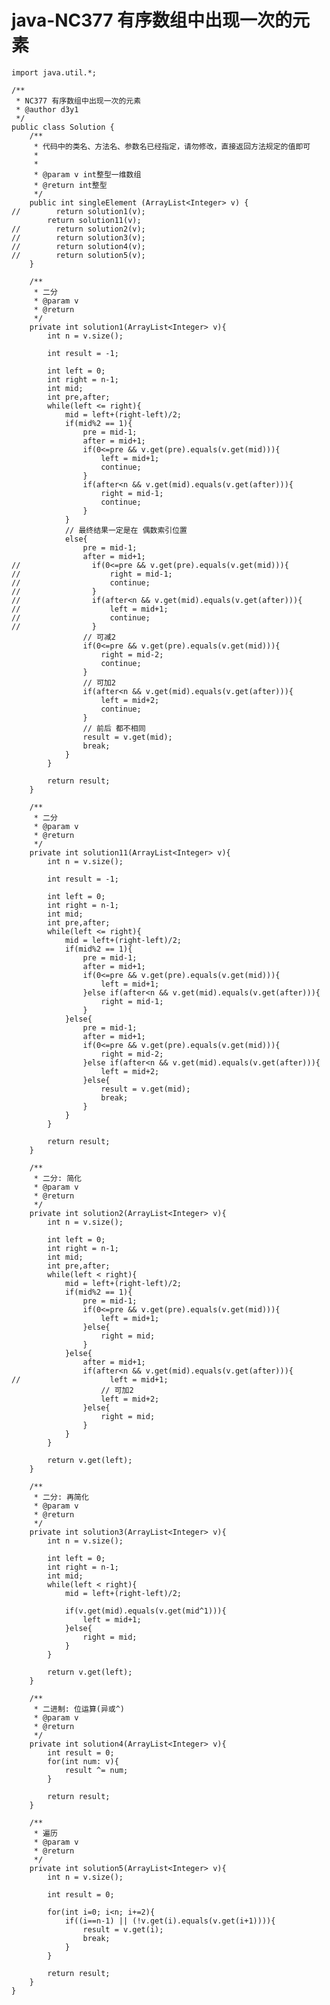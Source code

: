 # java-NC377 有序数组中出现一次的元素


    import java.util.*;
    
    /**
     * NC377 有序数组中出现一次的元素
     * @author d3y1
     */
    public class Solution {
        /**
         * 代码中的类名、方法名、参数名已经指定，请勿修改，直接返回方法规定的值即可
         *
         *
         * @param v int整型一维数组
         * @return int整型
         */
        public int singleElement (ArrayList<Integer> v) {
    //        return solution1(v);
            return solution11(v);
    //        return solution2(v);
    //        return solution3(v);
    //        return solution4(v);
    //        return solution5(v);
        }
    
        /**
         * 二分
         * @param v
         * @return
         */
        private int solution1(ArrayList<Integer> v){
            int n = v.size();
    
            int result = -1;
    
            int left = 0;
            int right = n-1;
            int mid;
            int pre,after;
            while(left <= right){
                mid = left+(right-left)/2;
                if(mid%2 == 1){
                    pre = mid-1;
                    after = mid+1;
                    if(0<=pre && v.get(pre).equals(v.get(mid))){
                        left = mid+1;
                        continue;
                    }
                    if(after<n && v.get(mid).equals(v.get(after))){
                        right = mid-1;
                        continue;
                    }
                }
                // 最终结果一定是在 偶数索引位置
                else{
                    pre = mid-1;
                    after = mid+1;
    //                if(0<=pre && v.get(pre).equals(v.get(mid))){
    //                    right = mid-1;
    //                    continue;
    //                }
    //                if(after<n && v.get(mid).equals(v.get(after))){
    //                    left = mid+1;
    //                    continue;
    //                }
                    // 可减2
                    if(0<=pre && v.get(pre).equals(v.get(mid))){
                        right = mid-2;
                        continue;
                    }
                    // 可加2
                    if(after<n && v.get(mid).equals(v.get(after))){
                        left = mid+2;
                        continue;
                    }
                    // 前后 都不相同
                    result = v.get(mid);
                    break;
                }
            }
    
            return result;
        }
    
        /**
         * 二分
         * @param v
         * @return
         */
        private int solution11(ArrayList<Integer> v){
            int n = v.size();
    
            int result = -1;
    
            int left = 0;
            int right = n-1;
            int mid;
            int pre,after;
            while(left <= right){
                mid = left+(right-left)/2;
                if(mid%2 == 1){
                    pre = mid-1;
                    after = mid+1;
                    if(0<=pre && v.get(pre).equals(v.get(mid))){
                        left = mid+1;
                    }else if(after<n && v.get(mid).equals(v.get(after))){
                        right = mid-1;
                    }
                }else{
                    pre = mid-1;
                    after = mid+1;
                    if(0<=pre && v.get(pre).equals(v.get(mid))){
                        right = mid-2;
                    }else if(after<n && v.get(mid).equals(v.get(after))){
                        left = mid+2;
                    }else{
                        result = v.get(mid);
                        break;
                    }
                }
            }
    
            return result;
        }
    
        /**
         * 二分: 简化
         * @param v
         * @return
         */
        private int solution2(ArrayList<Integer> v){
            int n = v.size();
    
            int left = 0;
            int right = n-1;
            int mid;
            int pre,after;
            while(left < right){
                mid = left+(right-left)/2;
                if(mid%2 == 1){
                    pre = mid-1;
                    if(0<=pre && v.get(pre).equals(v.get(mid))){
                        left = mid+1;
                    }else{
                        right = mid;
                    }
                }else{
                    after = mid+1;
                    if(after<n && v.get(mid).equals(v.get(after))){
    //                    left = mid+1;
                        // 可加2
                        left = mid+2;
                    }else{
                        right = mid;
                    }
                }
            }
    
            return v.get(left);
        }
    
        /**
         * 二分: 再简化
         * @param v
         * @return
         */
        private int solution3(ArrayList<Integer> v){
            int n = v.size();
    
            int left = 0;
            int right = n-1;
            int mid;
            while(left < right){
                mid = left+(right-left)/2;
    
                if(v.get(mid).equals(v.get(mid^1))){
                    left = mid+1;
                }else{
                    right = mid;
                }
            }
    
            return v.get(left);
        }
    
        /**
         * 二进制: 位运算(异或^)
         * @param v
         * @return
         */
        private int solution4(ArrayList<Integer> v){
            int result = 0;
            for(int num: v){
                result ^= num;
            }
    
            return result;
        }
    
        /**
         * 遍历
         * @param v
         * @return
         */
        private int solution5(ArrayList<Integer> v){
            int n = v.size();
    
            int result = 0;
    
            for(int i=0; i<n; i+=2){
                if((i==n-1) || (!v.get(i).equals(v.get(i+1)))){
                    result = v.get(i);
                    break;
                }
            }
    
            return result;
        }
    }

  

